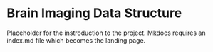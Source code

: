 # Brain Imaging Data Structure

Placeholder for the instroduction to the project. Mkdocs requires an index.md
file which becomes the landing page.

